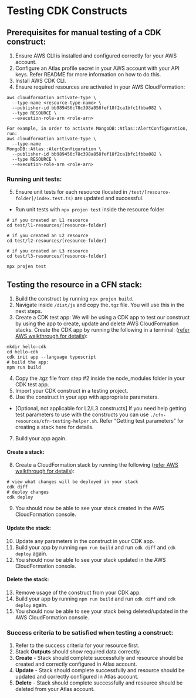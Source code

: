 # Testing CDK Constructs

## Prerequisites for manual testing of a CDK construct:
1. Ensure AWS CLI is installed and configured correctly for your AWS account.
2. Configure an Atlas profile secret in your AWS account with your API keys. Refer README for more information on how to do this.
3. Install AWS CDK CLI.
4. Ensure required resources are activated in your AWS CloudFormation:
```
aws cloudformation activate-type \
  --type-name <resource-type-name> \
  --publisher-id bb989456c78c398a858fef18f2ca1bfc1fbba082 \
  --type RESOURCE \
  --execution-role-arn <role-arn>

For example, in order to activate MongoDB::Atlas::AlertConfiguration, run:
aws cloudformation activate-type \
  --type-name 
MongoDB::Atlas::AlertConfiguration \
  --publisher-id bb989456c78c398a858fef18f2ca1bfc1fbba082 \
  --type RESOURCE \
  --execution-role-arn <role-arn>
```
### Running unit tests:
5. Ensure unit tests for each resource (located in `/test/[resource-folder]/index.test.ts)` are updated and successful.
 - Run unit tests with `npx projen test` inside the resource folder
```
# if you created an L1 resource
cd test/l1-resources/[resource-folder]

# if you created an L2 resource
cd test/l2-resources/[resource-folder]

# if you created an L3 resource
cd test/l3-resources/[resource-folder]

npx projen test 
```

## Testing the resource in a CFN stack:
1. Build the construct by running `npx projen build`.
2. Navigate inside `/dist/js` and copy the`.tgz` file. You will use this in the next steps.
3. Create a CDK test app: We will be using a CDK app to test our construct by using the app to create, update and delete AWS CloudFormation stacks.
Create the CDK app by running the following in a terminal: ([refer AWS walkthrough for details](https://docs.aws.amazon.com/cdk/v2/guide/hello_world.html#hello_world_tutorial_create_app)):
```
mkdir hello-cdk
cd hello-cdk
cdk init app --language typescript
# build the app:
npm run build
```
4. Copy the .tgz file from step #2 inside the node_modules folder in your CDK test app.
5. Import your CDK construct in a testing project.
6. Use the construct in your app with appropriate parameters.
 - [Optional, not applicable for L2/L3 constructs] If you need help getting test parameters to use with the constructs you can use `./cfn-resources/cfn-testing-helper.sh`. Refer “Getting test parameters” for creating a stack here for details.
7. Build your app again.

#### Create a stack:
8. Create a CloudFormation stack by running the following ([refer AWS walkthrough for details](https://docs.aws.amazon.com/cdk/v2/guide/hello_world.html#hello_world_tutorial_deploy)):
```
# view what changes will be deployed in your stack
cdk diff
# deploy changes
cdk deploy
```
9. You should now be able to see your stack created in the AWS CloudFormation console.

#### Update the stack:
10. Update any parameters in the construct in your CDK app.
11. Build your app by running `npm run build` and run `cdk diff` and `cdk deploy` again.
12. You should now be able to see your stack updated in the AWS CloudFormation console.

#### Delete the stack:
13. Remove usage of the construct from your CDK app.
14. Build your app by running `npm run build` and run `cdk diff` and `cdk deploy` again.
15. You should now be able to see your stack being deleted/updated in the AWS CloudFormation console.

### Success criteria to be satisfied when testing a construct:
1. Refer to the success criteria for your resource first.
2. Stack **Outputs** should show required data correctly.
3. **Create** - Stack should complete successfully and resource should be created and correctly configured in Atlas account.
4. **Update** - Stack should complete successfully and resource should be updated and correctly configured in Atlas account.
5. **Delete** - Stack should complete successfully and resource should be deleted from your Atlas account.